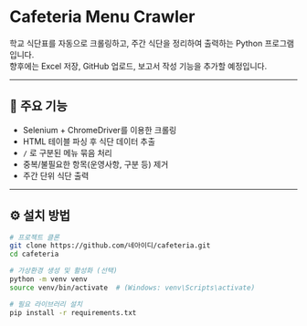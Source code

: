 # Cafeteria Menu Crawler

학교 식단표를 자동으로 크롤링하고, 주간 식단을 정리하여 출력하는 Python 프로그램입니다.  
향후에는 Excel 저장, GitHub 업로드, 보고서 작성 기능을 추가할 예정입니다.

---

## 📌 주요 기능
- Selenium + ChromeDriver를 이용한 크롤링
- HTML 테이블 파싱 후 식단 데이터 추출
- `/` 로 구분된 메뉴 묶음 처리
- 중복/불필요한 항목(운영사항, 구분 등) 제거
- 주간 단위 식단 출력

---

## ⚙️ 설치 방법
```bash
# 프로젝트 클론
git clone https://github.com/네아이디/cafeteria.git
cd cafeteria

# 가상환경 생성 및 활성화 (선택)
python -m venv venv
source venv/bin/activate  # (Windows: venv\Scripts\activate)

# 필요 라이브러리 설치
pip install -r requirements.txt
